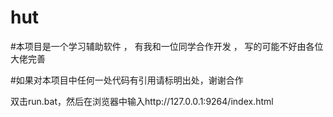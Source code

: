 # hut

#本项目是一个学习辅助软件 ， 有我和一位同学合作开发 ， 写的可能不好由各位大佬完善

#如果对本项目中任何一处代码有引用请标明出处，谢谢合作

<p>双击run.bat，然后在浏览器中输入http://127.0.0.1:9264/index.html</p>
